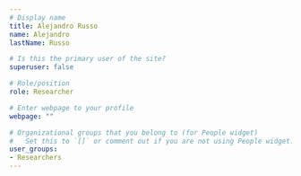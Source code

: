 ```yaml
---
# Display name
title: Alejandro Russo
name: Alejandro
lastName: Russo

# Is this the primary user of the site?
superuser: false

# Role/position
role: Researcher

# Enter webpage to your profile
webpage: ""

# Organizational groups that you belong to (for People widget)
#   Set this to `[]` or comment out if you are not using People widget.
user_groups:
- Researchers
---
```

